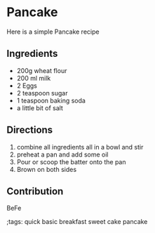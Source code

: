 # Pancake
Here is a simple Pancake recipe

## Ingredients
- 200g wheat flour
- 200 ml milk
- 2 Eggs
- 2 teaspoon sugar
- 1 teaspoon baking soda
- a little bit of salt

## Directions
1. combine all ingredients all in a bowl and stir
2. preheat a pan and add some oil
3. Pour or scoop the batter onto the pan
4. Brown on both sides

## Contribution

BeFe

;tags: quick basic breakfast sweet cake pancake
